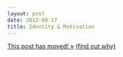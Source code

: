 ```yaml
---
layout: post
date: 2012-09-17
title: Identity & Motivation
---
```

<a href="http://blog.josh-bob.com/identity-and-motivation/" class="svbtle-link">This post has moved! &raquo;</a>
<a href="/2013/09/23/hello-svbtle/">(find out why)</a>

<!--
It’s the ultimate accessory. We don’t leave home without it, and yet, somehow, very few of us really pay much attention to it. Like a watch with a dead battery that still gets worn because it’s in style, we waltz through life with an identity that seldom gets paid any direct attention. We wear our identity with pride, typically without much real regard as to how it’s formed.

Visit any major city in the world and you won’t have to search long before you find a bar or pub where displaced LSU alumni gather on Saturday nights every fall to crowd around a television and cheer on their fighting tigers. Is it because each of them has a fond memory of the grades the earned while at LSU? Doubtful. Perhaps it’s because they are all actively donating money to the alumni association and want to see a good investment? Again, unlikely. No, these crazy tiger fans gather together because they find community in shared identity. They are brought together because of a label they have given themselves. But identity is far more than just a label.

Identity is generally believed to be composed of two parts. The first is referred to as your *perceived self*, and deals with how you picture yourself. The second is known as your *idea self*, which deals with the person you wish to be. These two aspects of identity play into your self esteem. The distance or difference between your perceived self and your ideal self determines your self esteem. Generally, the greater the distance between your perceived and ideal self, the lower your level of self esteem will be. The smaller the distance, the higher your level of self esteem would be.

Why does this matter? A task or job that works toward the purpose of closing the gap between your perceived and ideal self will usually be one that intrinsically motivates you. A task that isn’t related to closing that gap? Generally not one that you’ll find yourself motivated to continue performing. Intrinsic motivation.

At the end of the day, identity affects the very fabric of who we are, what we do, and who we associate with, and what motivates us. So, who are you? Who do you want to be? Are you pleased with your answers?
-->
